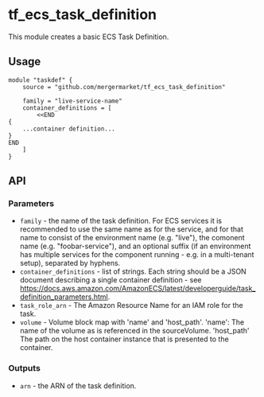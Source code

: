 # tf\_ecs\_task\_definition

This module creates a basic ECS Task Definition.

## Usage

    module "taskdef" {
        source = "github.com/mergermarket/tf_ecs_task_definition"

        family = "live-service-name"
        container_definitions = [
            <<END
    {
        ...container definition...
    }
    END
        ]
    }

## API

### Parameters

* `family` - the name of the task definition. For ECS services it is recommended to use the same name as for the service, and for that name to consist of the environment name (e.g. "live"), the comonent name (e.g. "foobar-service"), and an optional suffix (if an environment has multiple services for the component running - e.g. in a multi-tenant setup), separated by hyphens.
* `container_definitions` - list of strings. Each string should be a JSON document describing a single container definition - see https://docs.aws.amazon.com/AmazonECS/latest/developerguide/task_definition_parameters.html.
* `task_role_arn` - The Amazon Resource Name for an IAM role for the task.
* `volume` - Volume block map with 'name' and 'host_path'. 'name': The name of the volume as is referenced in the sourceVolume. 'host_path' The path on the host container instance that is presented to the container.

### Outputs

* `arn` - the ARN of the task definition.
